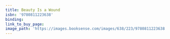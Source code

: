 ```yaml
---
title: Beauty Is a Wound
isbn: '9780811223638'
binding:
link_to_buy_page:
image_path: 'https://images.booksense.com/images/638/223/9780811223638.jpg'
---
```



